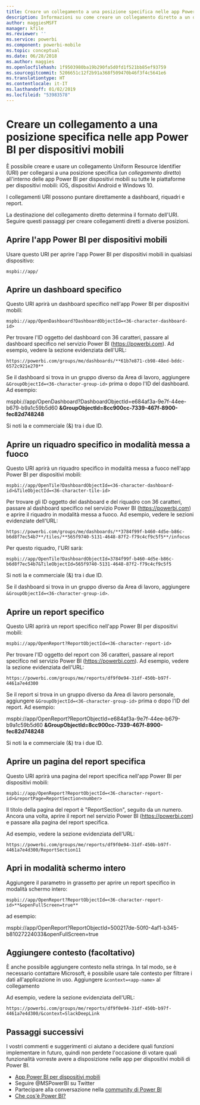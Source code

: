 ```yaml
---
title: Creare un collegamento a una posizione specifica nelle app Power BI per dispositivi mobili
description: Informazioni su come creare un collegamento diretto a un dashboard, un riquadro o un report specifico nell'app Power BI per dispositivi mobili con un collegamento Uniform Resource Identifier (URI).
author: maggiesMSFT
manager: kfile
ms.reviewer: ''
ms.service: powerbi
ms.component: powerbi-mobile
ms.topic: conceptual
ms.date: 06/28/2018
ms.author: maggies
ms.openlocfilehash: 1f9503980ba19b290fa5d0fd1f521bb85ef93759
ms.sourcegitcommit: 5206651c12f2b91a368f509470b46f3f4c5641e6
ms.translationtype: HT
ms.contentlocale: it-IT
ms.lasthandoff: 01/02/2019
ms.locfileid: "53983578"
---
```

# <a name="create-a-link-to-a-specific-location-in-the-power-bi-mobile-apps"></a>Creare un collegamento a una posizione specifica nelle app Power BI per dispositivi mobili
È possibile creare e usare un collegamento Uniform Resource Identifier (URI) per collegarsi a una posizione specifica (un *collegamento diretto*) all'interno delle app Power BI per dispositivi mobili su tutte le piattaforme per dispositivi mobili: iOS, dispositivi Android e Windows 10.

I collegamenti URI possono puntare direttamente a dashboard, riquadri e report.

La destinazione del collegamento diretto determina il formato dell'URI. Seguire questi passaggi per creare collegamenti diretti a diverse posizioni. 

## <a name="open-the-power-bi-mobile-app"></a>Aprire l'app Power BI per dispositivi mobili
Usare questo URI per aprire l'app Power BI per dispositivi mobili in qualsiasi dispositivo:

    mspbi://app/


## <a name="open-to-a-specific-dashboard"></a>Aprire un dashboard specifico
Questo URI aprirà un dashboard specifico nell'app Power BI per dispositivi mobili:

    mspbi://app/OpenDashboard?DashboardObjectId=<36-character-dashboard-id>

Per trovare l'ID oggetto del dashboard con 36 caratteri, passare al dashboard specifico nel servizio Power BI (https://powerbi.com). Ad esempio, vedere la sezione evidenziata dell'URL:

`https://powerbi.com/groups/me/dashboards/**61b7e871-cb98-48ed-bddc-6572c921e270**`

Se il dashboard si trova in un gruppo diverso da Area di lavoro, aggiungere `&GroupObjectId=<36-character-group-id>` prima o dopo l'ID del dashboard. Ad esempio: 

mspbi://app/OpenDashboard?DashboardObjectId=e684af3a-9e7f-44ee-b679-b9a1c59b5d60 **&GroupObjectId=8cc900cc-7339-467f-8900-fec82d748248**

Si noti la e commerciale (&) tra i due ID.

## <a name="open-to-a-specific-tile-in-focus"></a>Aprire un riquadro specifico in modalità messa a fuoco
Questo URI aprirà un riquadro specifico in modalità messa a fuoco nell'app Power BI per dispositivi mobili:

    mspbi://app/OpenTile?DashboardObjectId=<36-character-dashboard-id>&TileObjectId=<36-character-tile-id>

Per trovare gli ID oggetto del dashboard e del riquadro con 36 caratteri, passare al dashboard specifico nel servizio Power BI (https://powerbi.com) e aprire il riquadro in modalità messa a fuoco. Ad esempio, vedere le sezioni evidenziate dell'URL:

`https://powerbi.com/groups/me/dashboards/**3784f99f-b460-4d5e-b86c-b6d8f7ec54b7**/tiles/**565f9740-5131-4648-87f2-f79c4cf9c5f5**/infocus`

Per questo riquadro, l'URI sarà:

    mspbi://app/OpenTile?DashboardObjectId=3784f99f-b460-4d5e-b86c-b6d8f7ec54b7&TileObjectId=565f9740-5131-4648-87f2-f79c4cf9c5f5

Si noti la e commerciale (&) tra i due ID.

Se il dashboard si trova in un gruppo diverso da Area di lavoro, aggiungere `&GroupObjectId=<36-character-group-id>`.

## <a name="open-to-a-specific-report"></a>Aprire un report specifico
Questo URI aprirà un report specifico nell'app Power BI per dispositivi mobili:

    mspbi://app/OpenReport?ReportObjectId=<36-character-report-id>

Per trovare l'ID oggetto del report con 36 caratteri, passare al report specifico nel servizio Power BI (https://powerbi.com). Ad esempio, vedere la sezione evidenziata dell'URL:

`https://powerbi.com/groups/me/reports/df9f0e94-31df-450b-b97f-4461a7e4d300`

Se il report si trova in un gruppo diverso da Area di lavoro personale, aggiungere `&GroupObjectId=<36-character-group-id>` prima o dopo l'ID del report. Ad esempio: 

mspbi://app/OpenReport?ReportObjectId=e684af3a-9e7f-44ee-b679-b9a1c59b5d60 **&GroupObjectId=8cc900cc-7339-467f-8900-fec82d748248**

Si noti la e commerciale (&) tra i due ID.

## <a name="open-to-a-specific-report-page"></a>Aprire un pagina del report specifica
Questo URI aprirà una pagina del report specifica nell'app Power BI per dispositivi mobili:

    mspbi://app/OpenReport?ReportObjectId=<36-character-report-id>&reportPage=ReportSection<number>

Il titolo della pagina del report è "ReportSection", seguito da un numero. Ancora una volta, aprire il report nel servizio Power BI (https://powerbi.com) e passare alla pagina del report specifica. 

Ad esempio, vedere la sezione evidenziata dell'URL:

`https://powerbi.com/groups/me/reports/df9f0e94-31df-450b-b97f-4461a7e4d300/ReportSection11`

## <a name="open-in-full-screen-mode"></a>Apri in modalità schermo intero
Aggiungere il parametro in grassetto per aprire un report specifico in modalità schermo intero:

    mspbi://app/OpenReport?ReportObjectId=<36-character-report-id>**&openFullScreen=true**

ad esempio: 

mspbi://app/OpenReport?ReportObjectId=500217de-50f0-4af1-b345-b81027224033&openFullScreen=true

## <a name="add-context-optional"></a>Aggiungere contesto (facoltativo)
È anche possibile aggiungere contesto nella stringa. In tal modo, se è necessario contattare Microsoft, è possibile usare tale contesto per filtrare i dati all'applicazione in uso. Aggiungere `&context=<app-name>` al collegamento

Ad esempio, vedere la sezione evidenziata dell'URL: 

`https://powerbi.com/groups/me/reports/df9f0e94-31df-450b-b97f-4461a7e4d300/&context=SlackDeepLink`

## <a name="next-steps"></a>Passaggi successivi
I vostri commenti e suggerimenti ci aiutano a decidere quali funzioni implementare in futuro, quindi non perdete l'occasione di votare quali funzionalità vorreste avere a disposizione nelle app per dispositivi mobili di Power BI. 

* [App Power BI per dispositivi mobili](mobile-apps-for-mobile-devices.md)
* Seguire @MSPowerBI su Twitter
* Partecipare alla conversazione nella [community di Power BI](http://community.powerbi.com/)
* [Che cos'è Power BI?](../../power-bi-overview.md)

